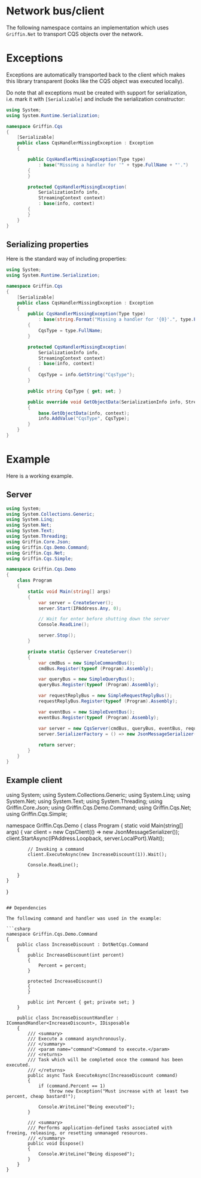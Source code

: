 ﻿Network bus/client
=======================

The following namespace contains an implementation which uses `Griffin.Net` to transport CQS objects over the network. 

# Exceptions

Exceptions are automatically transported back to the client which makes this library transparent (looks like the CQS object was executed locally).

Do note that all exceptions must be created with support for serialization, i.e. mark it with `[Serializable]` and include the serialization constructor:

```csharp
using System;
using System.Runtime.Serialization;

namespace Griffin.Cqs
{
    [Serializable]
    public class CqsHandlerMissingException : Exception
    {

        public CqsHandlerMissingException(Type type)
            : base("Missing a handler for '" + type.FullName + "'.")
        {
        }

        protected CqsHandlerMissingException(
            SerializationInfo info,
            StreamingContext context)
            : base(info, context)
        {
        }
    }
}
```

## Serializing properties

Here is the standard way of including properties:

```csharp
using System;
using System.Runtime.Serialization;

namespace Griffin.Cqs
{
    [Serializable]
    public class CqsHandlerMissingException : Exception
    {
        public CqsHandlerMissingException(Type type)
            : base(string.Format("Missing a handler for '{0}'.", type.FullName))
        {
            CqsType = type.FullName;
        }

        protected CqsHandlerMissingException(
            SerializationInfo info,
            StreamingContext context)
            : base(info, context)
        {
            CqsType = info.GetString("CqsType");
        }

        public string CqsType { get; set; }

        public override void GetObjectData(SerializationInfo info, StreamingContext context)
        {
            base.GetObjectData(info, context);
            info.AddValue("CqsType", CqsType);
        }
    }
}
```

# Example

Here is a working example.

## Server


```csharp
using System;
using System.Collections.Generic;
using System.Linq;
using System.Net;
using System.Text;
using System.Threading;
using Griffin.Core.Json;
using Griffin.Cqs.Demo.Command;
using Griffin.Cqs.Net;
using Griffin.Cqs.Simple;

namespace Griffin.Cqs.Demo
{
    class Program
    {
        static void Main(string[] args)
        {
            var server = CreateServer();
            server.Start(IPAddress.Any, 0);

			// Wait for enter before shutting down the server
            Console.ReadLine();

			server.Stop();
        }

        private static CqsServer CreateServer()
        {
            var cmdBus = new SimpleCommandBus();
            cmdBus.Register(typeof (Program).Assembly);

            var queryBus = new SimpleQueryBus();
            queryBus.Register(typeof (Program).Assembly);

            var requestReplyBus = new SimpleRequestReplyBus();
            requestReplyBus.Register(typeof (Program).Assembly);

            var eventBus = new SimpleEventBus();
            eventBus.Register(typeof (Program).Assembly);

            var server = new CqsServer(cmdBus, queryBus, eventBus, requestReplyBus);
            server.SerializerFactory = () => new JsonMessageSerializer();
            
            return server;
        }
    }
}
```

## Example client

using System;
using System.Collections.Generic;
using System.Linq;
using System.Net;
using System.Text;
using System.Threading;
using Griffin.Core.Json;
using Griffin.Cqs.Demo.Command;
using Griffin.Cqs.Net;
using Griffin.Cqs.Simple;

namespace Griffin.Cqs.Demo
{
    class Program
    {
        static void Main(string[] args)
        {
            var client = new CqsClient(() => new JsonMessageSerializer());
            client.StartAsync(IPAddress.Loopback, server.LocalPort).Wait();

            // Invoking a command
            client.ExecuteAsync(new IncreaseDiscount(1)).Wait();
            
            Console.ReadLine();

        }
    }
}
```

## Dependencies

The following command and handler was used in the example:

```csharp
namespace Griffin.Cqs.Demo.Command
{
    public class IncreaseDiscount : DotNetCqs.Command
    {
        public IncreaseDiscount(int percent)
        {
            Percent = percent;
        }

        protected IncreaseDiscount()
        {
        }

        public int Percent { get; private set; }
    }

    public class IncreaseDiscountHandler : ICommandHandler<IncreaseDiscount>, IDisposable
    {
        /// <summary>
        /// Execute a command asynchronously.
        /// </summary>
        /// <param name="command">Command to execute.</param>
        /// <returns>
        /// Task which will be completed once the command has been executed.
        /// </returns>
        public async Task ExecuteAsync(IncreaseDiscount command)
        {
            if (command.Percent == 1)
                throw new Exception("Must increase with at least two percent, cheap bastard!");

            Console.WriteLine("Being executed");
        }

        /// <summary>
        /// Performs application-defined tasks associated with freeing, releasing, or resetting unmanaged resources.
        /// </summary>
        public void Dispose()
        {
            Console.WriteLine("Being disposed");
        }
    }
}
```


